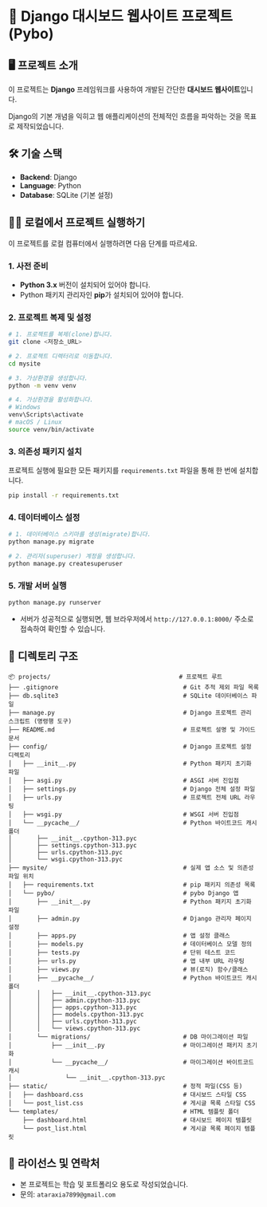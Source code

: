 # 📄 Django 대시보드 웹사이트 프로젝트 (Pybo)

## 🖥️ 프로젝트 소개

이 프로젝트는 **Django** 프레임워크를 사용하여 개발된 간단한 **대시보드 웹사이트**입니다.

Django의 기본 개념을 익히고 웹 애플리케이션의 전체적인 흐름을 파악하는 것을 목표로 제작되었습니다.

## 🛠️ 기술 스택

- **Backend**: Django
- **Language**: Python
- **Database**: SQLite (기본 설정)

## 🏃‍♂️ 로컬에서 프로젝트 실행하기

이 프로젝트를 로컬 컴퓨터에서 실행하려면 다음 단계를 따르세요.

### 1. 사전 준비

- **Python 3.x** 버전이 설치되어 있어야 합니다.
- Python 패키지 관리자인 **pip**가 설치되어 있어야 합니다.

### 2. 프로젝트 복제 및 설정

```bash
# 1. 프로젝트를 복제(clone)합니다.
git clone <저장소_URL>

# 2. 프로젝트 디렉터리로 이동합니다.
cd mysite

# 3. 가상환경을 생성합니다.
python -m venv venv

# 4. 가상환경을 활성화합니다.
# Windows
venv\Scripts\activate
# macOS / Linux
source venv/bin/activate
```

### 3. 의존성 패키지 설치

프로젝트 실행에 필요한 모든 패키지를 `requirements.txt` 파일을 통해 한 번에 설치합니다.

```bash
pip install -r requirements.txt
```

### 4. 데이터베이스 설정

```bash
# 1. 데이터베이스 스키마를 생성(migrate)합니다.
python manage.py migrate

# 2. 관리자(superuser) 계정을 생성합니다.
python manage.py createsuperuser
```

### 5. 개발 서버 실행

```bash
python manage.py runserver
```

- 서버가 성공적으로 실행되면, 웹 브라우저에서 `http://127.0.0.1:8000/` 주소로 접속하여 확인할 수 있습니다.

## 📂 디렉토리 구조

```text
📦 projects/                                    # 프로젝트 루트
├── .gitignore                                   # Git 추적 제외 파일 목록
├── db.sqlite3                                   # SQLite 데이터베이스 파일
├── manage.py                                    # Django 프로젝트 관리 스크립트 (명령행 도구)
├── README.md                                    # 프로젝트 설명 및 가이드 문서
├── config/                                      # Django 프로젝트 설정 디렉토리
│   ├── __init__.py                              # Python 패키지 초기화 파일
│   ├── asgi.py                                  # ASGI 서버 진입점
│   ├── settings.py                              # Django 전체 설정 파일
│   ├── urls.py                                  # 프로젝트 전체 URL 라우팅
│   ├── wsgi.py                                  # WSGI 서버 진입점
│   └── __pycache__/                             # Python 바이트코드 캐시 폴더
│       ├── __init__.cpython-313.pyc
│       ├── settings.cpython-313.pyc
│       ├── urls.cpython-313.pyc
│       └── wsgi.cpython-313.pyc
├── mysite/                                      # 실제 앱 소스 및 의존성 파일 위치
│   ├── requirements.txt                         # pip 패키지 의존성 목록
│   └── pybo/                                    # pybo Django 앱
│       ├── __init__.py                          # Python 패키지 초기화 파일
│       ├── admin.py                             # Django 관리자 페이지 설정
│       ├── apps.py                              # 앱 설정 클래스
│       ├── models.py                            # 데이터베이스 모델 정의
│       ├── tests.py                             # 단위 테스트 코드
│       ├── urls.py                              # 앱 내부 URL 라우팅
│       ├── views.py                             # 뷰(로직) 함수/클래스
│       ├── __pycache__/                         # Python 바이트코드 캐시 폴더
│       │   ├── __init__.cpython-313.pyc
│       │   ├── admin.cpython-313.pyc
│       │   ├── apps.cpython-313.pyc
│       │   ├── models.cpython-313.pyc
│       │   ├── urls.cpython-313.pyc
│       │   └── views.cpython-313.pyc
│       └── migrations/                          # DB 마이그레이션 파일
│           ├── __init__.py                      # 마이그레이션 패키지 초기화
│           └── __pycache__/                     # 마이그레이션 바이트코드 캐시
│               └── __init__.cpython-313.pyc
├── static/                                      # 정적 파일(CSS 등)
│   ├── dashboard.css                            # 대시보드 스타일 CSS
│   └── post_list.css                            # 게시글 목록 스타일 CSS
└── templates/                                   # HTML 템플릿 폴더
    ├── dashboard.html                           # 대시보드 페이지 템플릿
    └── post_list.html                           # 게시글 목록 페이지 템플릿
```

## 📜 라이선스 및 연락처

- 본 프로젝트는 학습 및 포트폴리오 용도로 작성되었습니다.
- 문의: `ataraxia7899@gmail.com`
